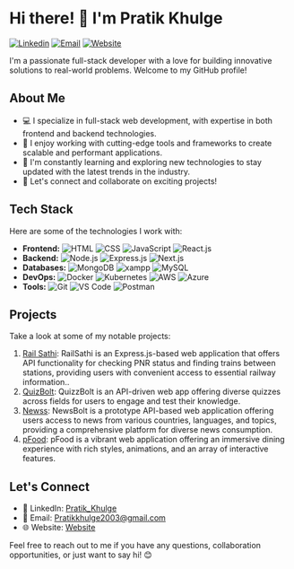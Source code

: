 # Hi there! 👋 I'm Pratik Khulge

[![Linkedin](https://img.shields.io/badge/-Linkedin-blue?style=flat&logo=Linkedin&logoColor=white)](https://www.linkedin.com/in/pratikkhulge/)
[![Email](https://img.shields.io/badge/-Email-red?style=flat&logo=Gmail&logoColor=white)](mailto:pratikkhulge@gmail.com)
[![Website](https://img.shields.io/badge/-Website-brightgreen?style=flat&logo=Google-Chrome&logoColor=white)](link)

I'm a passionate full-stack developer with a love for building innovative solutions to real-world problems. Welcome to my GitHub profile!

## About Me

- 💻 I specialize in full-stack web development, with expertise in both frontend and backend technologies.
- 🚀 I enjoy working with cutting-edge tools and frameworks to create scalable and performant applications.
- 🌱 I'm constantly learning and exploring new technologies to stay updated with the latest trends in the industry.
- 💬 Let's connect and collaborate on exciting projects!

## Tech Stack

Here are some of the technologies I work with:

- **Frontend:** ![HTML](https://img.shields.io/badge/-HTML-orange?style=flat&logo=HTML5&logoColor=white) ![CSS](https://img.shields.io/badge/-CSS-blue?style=flat&logo=CSS3&logoColor=white) ![JavaScript](https://img.shields.io/badge/-JavaScript-yellow?style=flat&logo=JavaScript&logoColor=white) ![React.js](https://img.shields.io/badge/-React.js-blue?style=flat&logo=React&logoColor=white)
- **Backend:** ![Node.js](https://img.shields.io/badge/-Node.js-green?style=flat&logo=Node.js&logoColor=white) ![Express.js](https://img.shields.io/badge/-Express.js-lightgrey?style=flat) ![Next.js](https://img.shields.io/badge/-Next.js-green?style=flat&logo=Next&logoColor=white) 
- **Databases:** ![MongoDB](https://img.shields.io/badge/-MongoDB-green?style=flat&logo=MongoDB&logoColor=white) ![xampp](https://img.shields.io/badge/-xampp-blue?style=flat&logo=xampp&logoColor=white) ![MySQL](https://img.shields.io/badge/-MySQL-blue?style=flat&logo=MySQL&logoColor=white)
- **DevOps:** ![Docker](https://img.shields.io/badge/-Docker-blue?style=flat&logo=Docker&logoColor=white) ![Kubernetes](https://img.shields.io/badge/-Kubernetes-blue?style=flat&logo=Kubernetes&logoColor=white) ![AWS](https://img.shields.io/badge/-AWS-orange?style=flat&logo=Amazon-AWS&logoColor=white) ![Azure](https://img.shields.io/badge/-Azure-blue?style=flat&logo=Microsoft-Azure&logoColor=white)
- **Tools:** ![Git](https://img.shields.io/badge/-Git-black?style=flat&logo=Git&logoColor=white) ![VS Code](https://img.shields.io/badge/-VS%20Code-blue?style=flat&logo=Visual-Studio-Code&logoColor=white) ![Postman](https://img.shields.io/badge/-Postman-orange?style=flat&logo=Postman&logoColor=white)


## Projects

Take a look at some of my notable projects:

1. [Rail Sathi](https://github.com/pratikkhulge/RailSathi): RailSathi is an Express.js-based web application that offers API functionality for checking PNR status and finding trains between stations, providing users with convenient access to essential railway information..
2. [QuizBolt](https://github.com/pratikkhulge/QuizBolt): QuizzBolt is an API-driven web app offering diverse quizzes across fields for users to engage and test their knowledge.
3. [Newss](https://github.com/pratikkhulge/Newss): NewsBolt is a prototype API-based web application offering users access to news from various countries, languages, and topics, providing a comprehensive platform for diverse news consumption.
4. [pFood](https://github.com/pratikkhulge/pFood): pFood is a vibrant web application offering an immersive dining experience with rich styles, animations, and an array of interactive features.


## Let's Connect

- 🔗 LinkedIn: [Pratik_Khulge](https://www.linkedin.com/in/pratikkhulge)
- 📧 Email: [Pratikkhulge2003@gmail.com](mailto:Pratikkhulge2003@gmail.com)
- 🌐 Website: [Website](link)

Feel free to reach out to me if you have any questions, collaboration opportunities, or just want to say hi! 😊
